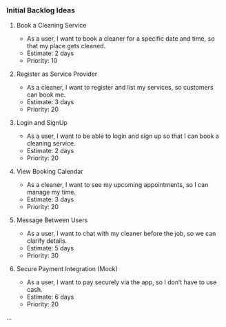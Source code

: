 ### Initial Backlog Ideas

1. Book a Cleaning Service
   - As a user, I want to book a cleaner for a specific date and time, so that my place gets cleaned.
   - Estimate: 2 days
   - Priority: 10

2. Register as Service Provider
   - As a cleaner, I want to register and list my services, so customers can book me.
   - Estimate: 3 days
   - Priority: 20

3. Login and SignUp
   - As a user, I want to be able to login and sign up so that I can book a cleaning service.
   - Estimate: 2 days
   - Priority: 20


4. View Booking Calendar
   - As a cleaner, I want to see my upcoming appointments, so I can manage my time.
   - Estimate: 3 days
   - Priority: 20

5. Message Between Users
   - As a user, I want to chat with my cleaner before the job, so we can clarify details.
   - Estimate: 5 days
   - Priority: 30

6. Secure Payment Integration (Mock)
   - As a user, I want to pay securely via the app, so I don’t have to use cash.
   - Estimate: 6 days
   - Priority: 20

...
